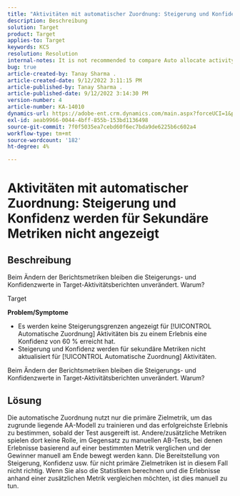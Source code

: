 ```yaml
---
title: "Aktivitäten mit automatischer Zuordnung: Steigerung und Konfidenz werden für Sekundäre Metriken nicht angezeigt."
description: Beschreibung
solution: Target
product: Target
applies-to: Target
keywords: KCS
resolution: Resolution
internal-notes: It is not recommended to compare Auto allocate activity report from Target classic because the Target classic UI does not support auto allocate reporting.
bug: true
article-created-by: Tanay Sharma .
article-created-date: 9/12/2022 3:11:15 PM
article-published-by: Tanay Sharma .
article-published-date: 9/12/2022 3:14:30 PM
version-number: 4
article-number: KA-14010
dynamics-url: https://adobe-ent.crm.dynamics.com/main.aspx?forceUCI=1&pagetype=entityrecord&etn=knowledgearticle&id=09ca1c1f-ad32-ed11-9db1-002248086735
exl-id: aeab9966-0044-4bff-855b-153bd1136498
source-git-commit: 7f0f5035ea7cebd60f6ec7bda9de6225b6c602a4
workflow-type: tm+mt
source-wordcount: '182'
ht-degree: 4%

---
```


# Aktivitäten mit automatischer Zuordnung: Steigerung und Konfidenz werden für Sekundäre Metriken nicht angezeigt

## Beschreibung


Beim Ändern der Berichtsmetriken bleiben die Steigerungs- und Konfidenzwerte in Target-Aktivitätsberichten unverändert. Warum?


Target



<b>Problem/Symptome</b>

- Es werden keine Steigerungsgrenzen angezeigt für [!UICONTROL Automatische Zuordnung] Aktivitäten bis zu einem Erlebnis eine Konfidenz von 60 % erreicht hat.
- Steigerung und Konfidenz werden für sekundäre Metriken nicht aktualisiert für [!UICONTROL Automatische Zuordnung] Aktivitäten.


Beim Ändern der Berichtsmetriken bleiben die Steigerungs- und Konfidenzwerte in Target-Aktivitätsberichten unverändert. Warum?


## Lösung




Die automatische Zuordnung nutzt nur die primäre Zielmetrik, um das zugrunde liegende AA-Modell zu trainieren und das erfolgreichste Erlebnis zu bestimmen, sobald der Test ausgereift ist. Andere/zusätzliche Metriken spielen dort keine Rolle, im Gegensatz zu manuellen AB-Tests, bei denen Erlebnisse basierend auf einer bestimmten Metrik verglichen und der Gewinner manuell am Ende bewegt werden kann. Die Bereitstellung von Steigerung, Konfidenz usw. für nicht primäre Zielmetriken ist in diesem Fall nicht richtig. Wenn Sie also die Statistiken berechnen und die Erlebnisse anhand einer zusätzlichen Metrik vergleichen möchten, ist dies manuell zu tun.
